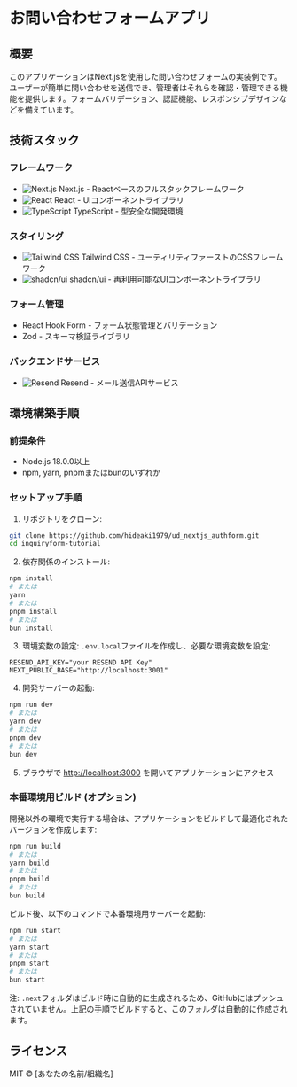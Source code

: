 # お問い合わせフォームアプリ

## 概要
このアプリケーションはNext.jsを使用した問い合わせフォームの実装例です。ユーザーが簡単に問い合わせを送信でき、管理者はそれらを確認・管理できる機能を提供します。フォームバリデーション、認証機能、レスポンシブデザインなどを備えています。

## 技術スタック

### フレームワーク
- ![Next.js](https://img.shields.io/badge/-Next.js-000000?style=flat&logo=next.js&logoColor=white) Next.js - Reactベースのフルスタックフレームワーク
- ![React](https://img.shields.io/badge/-React-61DAFB?style=flat&logo=react&logoColor=black) React - UIコンポーネントライブラリ
- ![TypeScript](https://img.shields.io/badge/-TypeScript-3178C6?style=flat&logo=typescript&logoColor=white) TypeScript - 型安全な開発環境

### スタイリング
- ![Tailwind CSS](https://img.shields.io/badge/-Tailwind_CSS-38B2AC?style=flat&logo=tailwind-css&logoColor=white) Tailwind CSS - ユーティリティファーストのCSSフレームワーク
- ![shadcn/ui](https://img.shields.io/badge/-shadcn%2Fui-000000?style=flat&logo=react&logoColor=white) shadcn/ui - 再利用可能なUIコンポーネントライブラリ

### フォーム管理
- React Hook Form - フォーム状態管理とバリデーション
- Zod - スキーマ検証ライブラリ

### バックエンドサービス
- ![Resend](https://img.shields.io/badge/-Resend-000000?style=flat&logo=mail&logoColor=white) Resend - メール送信APIサービス

## 環境構築手順

### 前提条件
- Node.js 18.0.0以上
- npm, yarn, pnpmまたはbunのいずれか

### セットアップ手順

1. リポジトリをクローン:
```bash
git clone https://github.com/hideaki1979/ud_nextjs_authform.git
cd inquiryform-tutorial
```

2. 依存関係のインストール:
```bash
npm install
# または
yarn
# または
pnpm install
# または
bun install
```

3. 環境変数の設定:
`.env.local`ファイルを作成し、必要な環境変数を設定:
```
RESEND_API_KEY="your RESEND API Key"
NEXT_PUBLIC_BASE="http://localhost:3001"
```

4. 開発サーバーの起動:
```bash
npm run dev
# または
yarn dev
# または
pnpm dev
# または
bun dev
```

5. ブラウザで [http://localhost:3000](http://localhost:3000) を開いてアプリケーションにアクセス

### 本番環境用ビルド (オプション)

開発以外の環境で実行する場合は、アプリケーションをビルドして最適化されたバージョンを作成します:

```bash
npm run build
# または
yarn build
# または
pnpm build
# または
bun build
```

ビルド後、以下のコマンドで本番環境用サーバーを起動:

```bash
npm run start
# または
yarn start
# または
pnpm start
# または
bun start
```

注: `.next`フォルダはビルド時に自動的に生成されるため、GitHubにはプッシュされていません。上記の手順でビルドすると、このフォルダは自動的に作成されます。

## ライセンス
MIT © [あなたの名前/組織名]
